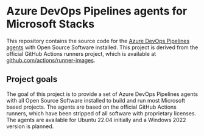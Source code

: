 
# Azure DevOps Pipelines agents for Microsoft Stacks

This repository contains the source code for the
[Azure DevOps Pipelines agents](https://docs.microsoft.com/en-us/azure/devops/pipelines/agents/agents?view=azure-devops)
with Open Source Software installed. This project is derived from the official
GitHub Actions runners project, which is available at
[github.com/actions/runner-images](https://githunb.com/actions/runner-images).

## Project goals

The goal of this project is to provide a set of Azure DevOps Pipelines agents
with all Open Source Software installed to build and run most Microsoft based
projects. The agents are based on the official GitHub Actions runners, which
have been stripped of all software with proprietary licenses. The agents are
available for Ubuntu 22.04 initially and a Windows 2022 version is planned.
